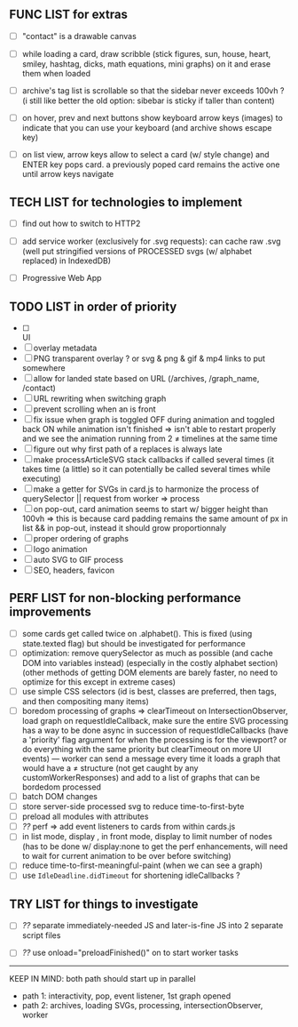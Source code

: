 
## FUNC LIST for extras

- [ ] "contact" is a drawable canvas
- [ ] while loading a card, draw scribble (stick figures, sun, house, heart, smiley, hashtag, dicks, math equations, mini graphs) on it and erase them when loaded
- [ ] archive's tag list is scrollable so that the sidebar never exceeds 100vh ? (i still like better the old option: sibebar is sticky if taller than content)
- [ ] on hover, prev and next buttons show keyboard arrow keys (images) to indicate that you can use your keyboard (and archive shows escape key)
- [ ] on list view, arrow keys allow to select a card (w/ style change) and ENTER key pops card. a previously poped card remains the active one until arrow keys navigate


## TECH LIST for technologies to implement

- [ ] find out how to switch to HTTP2
- [ ] add service worker (exclusively for .svg requests): can cache raw .svg (well put stringified versions of PROCESSED svgs (w/ alphabet replaced) in IndexedDB)
- [ ] Progressive Web App


## TODO LIST in order of priority

- [ ] <aside> UI
- [ ] overlay metadata
- [ ] PNG transparent overlay ? or svg & png & gif & mp4 links to put somewhere
- [ ] allow for landed state based on URL (/archives, /graph_name, /contact)
- [ ] URL rewriting when switching graph
- [ ] prevent scrolling when an <card> is front
- [ ] fix issue when graph is toggled OFF during animation and toggled back ON while animation isn't finished => isn't able to restart properly and we see the animation running from 2 ≠ timelines at the same time
- [ ] figure out why first path of a replaces <span> is always late
- [ ] make processArticleSVG stack callbacks if called several times (it takes time (a little) so it can potentially be called several times while executing)
- [ ] make a getter for SVGs in card.js to harmonize the process of querySelector || request from worker => process
- [ ] on pop-out, card animation seems to start w/ bigger height than 100vh => this is because card padding remains the same amount of px in list && in pop-out, instead it should grow proportionnaly
- [ ] proper ordering of graphs
- [ ] logo animation
- [ ] auto SVG to GIF process
- [ ] SEO, headers, favicon

## PERF LIST for non-blocking performance improvements

- [ ] some cards get called twice on .alphabet(). This is fixed (using state.texted flag) but should be investigated for performance
- [ ] optimization: remove querySelector as much as possible (and cache DOM into variables instead) (especially in the costly alphabet section) (other methods of getting DOM elements are barely faster, no need to optimize for this except in extreme cases)
- [ ] use simple CSS selectors (id is best, classes are preferred, then tags, and then compositing many items)
- [ ] boredom processing of graphs => clearTimeout on IntersectionObserver, load graph on requestIdleCallback, make sure the entire SVG processing has a way to be done async in succession of requestIdleCallbacks (have a 'priority' flag argument for when the processing is for the viewport? or do everything with the same priority but clearTimeout on more UI events) — worker can send a message every time it loads a graph that would have a ≠ structure (not get caught by any customWorkerResponses) and add to a list of graphs that can be bordedom processed
- [ ] batch DOM changes
- [ ] store server-side processed svg to reduce time-to-first-byte
- [ ] preload all modules with <link> attributes
- [ ] *??* perf => add event listeners to cards from within cards.js
- [ ] in list mode, display <text>, in front mode, display <path data-type="writing"> to limit number of nodes (has to be done w/ display:none to get the perf enhancements, will need to wait for current animation to be over before switching)
- [ ] reduce time-to-first-meaningful-paint (when we can see a graph)
- [ ] use `IdleDeadline.didTimeout` for shortening idleCallbacks ? 

## TRY LIST for things to investigate

- [ ] *??* separate immediately-needed JS and later-is-fine JS into 2 separate script files
- [ ] *??* use onload="preloadFinished()" on <link> to start worker tasks


----

KEEP IN MIND: both path should start up in parallel 
- path 1: interactivity, pop, event listener, 1st graph opened
- path 2: archives, loading SVGs, processing, intersectionObserver, worker
